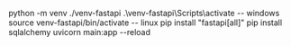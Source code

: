 python -m venv ./venv-fastapi
.\venv-fastapi\Scripts\activate -- windows
source venv-fastapi/bin/activate -- linux
pip install "fastapi[all]"
pip install sqlalchemy
uvicorn main:app --reload